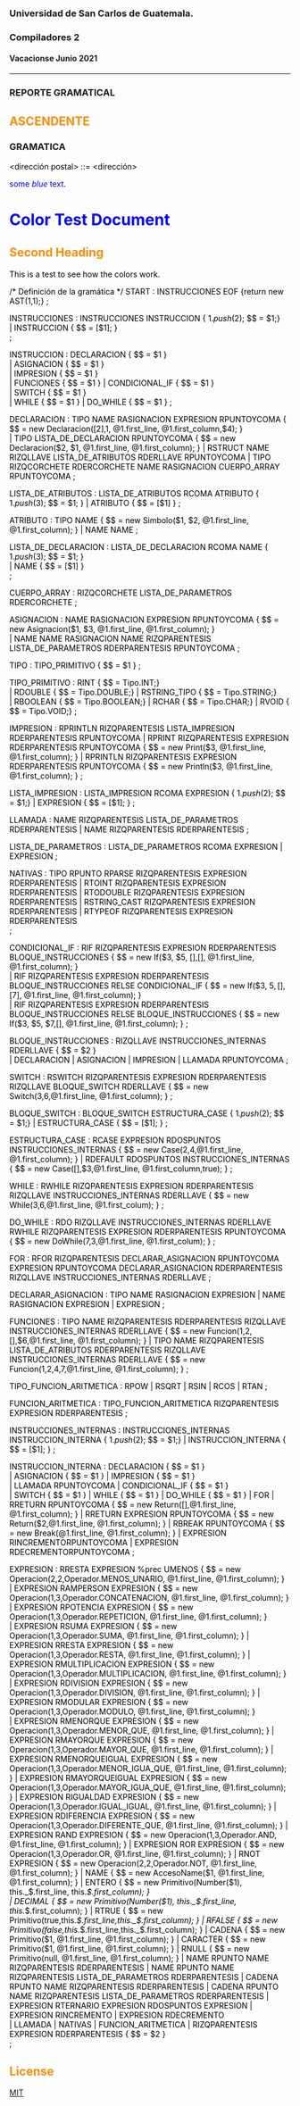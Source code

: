 ### Universidad de San Carlos de Guatemala.
### Compiladores 2
#### Vacacionse Junio 2021
___

### REPORTE GRAMATICAL

## ASCENDENTE

### GRAMATICA

<dirección postal> ::= <nombre> <dirección> <apartado postal>

<span style="color:blue">some *blue* text</span>.

<style>
H1{color:Blue !important;}
H2{color:DarkOrange !important;}
p{color:Black !important;}
</style>

# Color Test Document

## Second Heading

This is a test to see how the colors work.


/* Definición de la gramática */
START : INSTRUCCIONES EOF    {return new AST($1,$1);} 
;

INSTRUCCIONES : INSTRUCCIONES INSTRUCCION         { $1.push($2); $$ = $1;}  
              | INSTRUCCION                       { $$ = [$1]; }   
;

INSTRUCCION   : DECLARACION          { $$ = $1 }                 
              | ASIGNACION           { $$ = $1 }          
              | IMPRESION            { $$ = $1 }             
              | FUNCIONES            { $$ = $1 }
              | CONDICIONAL_IF       { $$ = $1 }    
              | SWITCH               { $$ = $1 }   
              | WHILE                { $$ = $1 } 
              | DO_WHILE             { $$ = $1 } 
;

DECLARACION : TIPO NAME RASIGNACION EXPRESION RPUNTOYCOMA                             { $$ = new Declaracion([$2],$1, @1.first_line, @1.first_column,$4); }    
            | TIPO LISTA_DE_DECLARACION RPUNTOYCOMA                                   { $$ = new Declaracion($2, $1, @1.first_line, @1.first_column); }
            | RSTRUCT NAME RIZQLLAVE LISTA_DE_ATRIBUTOS RDERLLAVE RPUNTOYCOMA
            | TIPO RIZQCORCHETE RDERCORCHETE NAME RASIGNACION CUERPO_ARRAY RPUNTOYCOMA
;

LISTA_DE_ATRIBUTOS  : LISTA_DE_ATRIBUTOS RCOMA ATRIBUTO     { $1.push($3); $$ = $1; }
                    | ATRIBUTO                              { $$ = [$1] }
;

ATRIBUTO : TIPO NAME    { $$ = new Simbolo($1, $2, @1.first_line, @1.first_column); } 
         | NAME NAME
;

LISTA_DE_DECLARACION  : LISTA_DE_DECLARACION RCOMA NAME      { $1.push($3); $$ = $1; }   
                      | NAME                                 { $$ = [$1] }   
;

CUERPO_ARRAY  : RIZQCORCHETE LISTA_DE_PARAMETROS RDERCORCHETE 
;

ASIGNACION : NAME RASIGNACION EXPRESION RPUNTOYCOMA                                                         { $$ = new Asignacion($1, $3, @1.first_line, @1.first_column); }                  
           | NAME NAME RASIGNACION NAME RIZQPARENTESIS LISTA_DE_PARAMETROS RDERPARENTESIS RPUNTOYCOMA
;

TIPO  : TIPO_PRIMITIVO  { $$ = $1 }
;

TIPO_PRIMITIVO :    RINT            { $$ =  Tipo.INT;}         
               |    RDOUBLE         { $$ =  Tipo.DOUBLE;} 
               |    RSTRING_TIPO    { $$ =  Tipo.STRING;}    
               |    RBOOLEAN        { $$ =  Tipo.BOOLEAN;} 
               |    RCHAR           { $$ =  Tipo.CHAR;} 
               |    RVOID           { $$ =  Tipo.VOID;} 
;

IMPRESION       : RPRINTLN RIZQPARENTESIS LISTA_IMPRESION RDERPARENTESIS RPUNTOYCOMA
                | RPRINT RIZQPARENTESIS EXPRESION RDERPARENTESIS RPUNTOYCOMA            { $$ = new Print($3, @1.first_line, @1.first_column); }
                | RPRINTLN RIZQPARENTESIS EXPRESION RDERPARENTESIS RPUNTOYCOMA            { $$ = new Println($3, @1.first_line, @1.first_column); }
;

LISTA_IMPRESION : LISTA_IMPRESION RCOMA EXPRESION                  { $1.push($2); $$ = $1;}
                | EXPRESION                                        { $$ = [$1]; }
;

LLAMADA         : NAME RIZQPARENTESIS LISTA_DE_PARAMETROS RDERPARENTESIS
                | NAME RIZQPARENTESIS RDERPARENTESIS 
;

LISTA_DE_PARAMETROS : LISTA_DE_PARAMETROS RCOMA EXPRESION
                    | EXPRESION
; 

NATIVAS          : TIPO RPUNTO RPARSE RIZQPARENTESIS EXPRESION RDERPARENTESIS
                 | RTOINT RIZQPARENTESIS EXPRESION RDERPARENTESIS
                 | RTODOUBLE RIZQPARENTESIS EXPRESION RDERPARENTESIS
                 | RSTRING_CAST RIZQPARENTESIS EXPRESION RDERPARENTESIS
                 | RTYPEOF RIZQPARENTESIS EXPRESION RDERPARENTESIS                 
;

CONDICIONAL_IF  : RIF RIZQPARENTESIS EXPRESION RDERPARENTESIS BLOQUE_INSTRUCCIONES                             { $$ = new If($3, $5, [],[], @1.first_line, @1.first_column); }                                   
                | RIF RIZQPARENTESIS EXPRESION RDERPARENTESIS BLOQUE_INSTRUCCIONES RELSE CONDICIONAL_IF        { $$ = new If($3, $5, [],[$7], @1.first_line, @1.first_column); }         
                | RIF RIZQPARENTESIS EXPRESION RDERPARENTESIS BLOQUE_INSTRUCCIONES RELSE BLOQUE_INSTRUCCIONES  { $$ = new If($3, $5, $7,[], @1.first_line, @1.first_column); }
;

BLOQUE_INSTRUCCIONES    : RIZQLLAVE INSTRUCCIONES_INTERNAS RDERLLAVE                                            { $$ = $2 }                         
                        | DECLARACION
                        | ASIGNACION
                        | IMPRESION
                        | LLAMADA RPUNTOYCOMA
; 

SWITCH  : RSWITCH RIZQPARENTESIS EXPRESION RDERPARENTESIS RIZQLLAVE BLOQUE_SWITCH RDERLLAVE      { $$ = new Switch($3,$6,@1.first_line, @1.first_column); }
;

BLOQUE_SWITCH   : BLOQUE_SWITCH ESTRUCTURA_CASE    { $1.push($2); $$ = $1;}
                | ESTRUCTURA_CASE                  { $$ = [$1]; }
;

ESTRUCTURA_CASE : RCASE EXPRESION RDOSPUNTOS INSTRUCCIONES_INTERNAS         { $$ = new Case($2,$4,@1.first_line, @1.first_column); }
                | RDEFAULT RDOSPUNTOS INSTRUCCIONES_INTERNAS      { $$ = new Case([],$3,@1.first_line, @1.first_column,true); }
;

WHILE  : RWHILE RIZQPARENTESIS EXPRESION RDERPARENTESIS RIZQLLAVE INSTRUCCIONES_INTERNAS RDERLLAVE    { $$ = new While($3,$6,@1.first_line, @1.first_colum); }
;

DO_WHILE  : RDO RIZQLLAVE INSTRUCCIONES_INTERNAS RDERLLAVE RWHILE RIZQPARENTESIS EXPRESION RDERPARENTESIS RPUNTOYCOMA  { $$ = new DoWhile($7,$3,@1.first_line, @1.first_colum); }
;

FOR : RFOR RIZQPARENTESIS DECLARAR_ASIGNACION RPUNTOYCOMA EXPRESION RPUNTOYCOMA  DECLARAR_ASIGNACION RDERPARENTESIS RIZQLLAVE INSTRUCCIONES_INTERNAS RDERLLAVE 
;

DECLARAR_ASIGNACION : TIPO NAME RASIGNACION EXPRESION
                    | NAME RASIGNACION EXPRESION
                    | EXPRESION
;

FUNCIONES : TIPO NAME RIZQPARENTESIS RDERPARENTESIS RIZQLLAVE INSTRUCCIONES_INTERNAS RDERLLAVE                         { $$ = new Funcion($1,$2,[],$6,@1.first_line, @1.first_column); }
                | TIPO NAME RIZQPARENTESIS LISTA_DE_ATRIBUTOS RDERPARENTESIS RIZQLLAVE INSTRUCCIONES_INTERNAS RDERLLAVE  { $$ = new Funcion($1,$2,$4,$7,@1.first_line, @1.first_column); }
;

TIPO_FUNCION_ARITMETICA : RPOW
                      | RSQRT
                      | RSIN
                      | RCOS
                      | RTAN
;

FUNCION_ARITMETICA  : TIPO_FUNCION_ARITMETICA RIZQPARENTESIS EXPRESION RDERPARENTESIS
;

INSTRUCCIONES_INTERNAS : INSTRUCCIONES_INTERNAS INSTRUCCION_INTERNA        { $1.push($2); $$ = $1;} 
                     | INSTRUCCION_INTERNA                                 { $$ = [$1]; }
;

INSTRUCCION_INTERNA     : DECLARACION                       { $$ = $1 }     
                        | ASIGNACION                        { $$ = $1 }
                        | IMPRESION                         { $$ = $1 }           
                        | LLAMADA RPUNTOYCOMA
                        | CONDICIONAL_IF                    { $$ = $1 }                  
                        | SWITCH                            { $$ = $1 }
                        | WHILE                             { $$ = $1 }
                        | DO_WHILE                          { $$ = $1 }
                        | FOR
                        | RRETURN RPUNTOYCOMA               { $$ = new Return([],@1.first_line, @1.first_column); }
                        | RRETURN EXPRESION RPUNTOYCOMA     { $$ = new Return($2,@1.first_line, @1.first_column); }
                        | RBREAK RPUNTOYCOMA                { $$ = new Break(@1.first_line, @1.first_column); }
                        | EXPRESION RINCREMENTORPUNTOYCOMA
                        | EXPRESION RDECREMENTORPUNTOYCOMA
;

EXPRESION : RRESTA EXPRESION %prec UMENOS	                  { $$ = new Operacion($2,$2,Operador.MENOS_UNARIO, @1.first_line, @1.first_column); }    
          | EXPRESION RAMPERSON EXPRESION		                { $$ = new Operacion($1,$3,Operador.CONCATENACION, @1.first_line, @1.first_column); }
          | EXPRESION RPOTENCIA EXPRESION	                  { $$ = new Operacion($1,$3,Operador.REPETICION, @1.first_line, @1.first_column); }	
          | EXPRESION RSUMA EXPRESION                       { $$ = new Operacion($1,$3,Operador.SUMA, @1.first_line, @1.first_column); }
          | EXPRESION RRESTA EXPRESION		                  { $$ = new Operacion($1,$3,Operador.RESTA, @1.first_line, @1.first_column); }	
          | EXPRESION RMULTIPLICACION EXPRESION		          { $$ = new Operacion($1,$3,Operador.MULTIPLICACION, @1.first_line, @1.first_column); }
          | EXPRESION RDIVISION EXPRESION	                  { $$ = new Operacion($1,$3,Operador.DIVISION, @1.first_line, @1.first_column); } 
          | EXPRESION RMODULAR EXPRESION	                  { $$ = new Operacion($1,$3,Operador.MODULO, @1.first_line, @1.first_column); }   
          | EXPRESION RMENORQUE EXPRESION		                        { $$ = new Operacion($1,$3,Operador.MENOR_QUE, @1.first_line, @1.first_column); }
          | EXPRESION RMAYORQUE EXPRESION		                        { $$ = new Operacion($1,$3,Operador.MAYOR_QUE, @1.first_line, @1.first_column); }
          | EXPRESION RMENORQUEIGUAL EXPRESION	                    { $$ = new Operacion($1,$3,Operador.MENOR_IGUA_QUE, @1.first_line, @1.first_column); }
          | EXPRESION RMAYORQUEIGUAL EXPRESION	                    { $$ = new Operacion($1,$3,Operador.MAYOR_IGUA_QUE, @1.first_line, @1.first_column); }
          | EXPRESION RIGUALDAD EXPRESION	                          { $$ = new Operacion($1,$3,Operador.IGUAL_IGUAL, @1.first_line, @1.first_column); }
          | EXPRESION RDIFERENCIA EXPRESION                         { $$ = new Operacion($1,$3,Operador.DIFERENTE_QUE, @1.first_line, @1.first_column); }
          | EXPRESION RAND EXPRESION                        { $$ = new Operacion($1,$3,Operador.AND, @1.first_line, @1.first_column); }
          | EXPRESION ROR EXPRESION                         { $$ = new Operacion($1,$3,Operador.OR, @1.first_line, @1.first_column); }
          | RNOT EXPRESION	   	                                    { $$ = new Operacion($2,$2,Operador.NOT, @1.first_line, @1.first_column); }
          | NAME                                                                          { $$ = new AccesoName($1, @1.first_line, @1.first_column); }
          | ENTERO		                                                                    { $$ = new Primitivo(Number($1), this._$.first_line, this._$.first_column); }		
          | DECIMAL				                                                                { $$ = new Primitivo(Number($1), this._$.first_line, this._$.first_column); }
          | RTRUE				                                                                  { $$ = new Primitivo(true,this._$.first_line,this._$.first_column); }
          | RFALSE	     	                                                                { $$ = new Primitivo(false,this._$.first_line,this._$.first_column); }
          | CADENA	                                                                      { $$ = new Primitivo($1, @1.first_line, @1.first_column); }
          | CARACTER                                                                      { $$ = new Primitivo($1, @1.first_line, @1.first_column); }
          | RNULL                                                                         { $$ = new Primitivo(null, @1.first_line, @1.first_column); }
          | NAME RPUNTO NAME RIZQPARENTESIS RDERPARENTESIS
          | NAME RPUNTO NAME RIZQPARENTESIS LISTA_DE_PARAMETROS RDERPARENTESIS
          | CADENA RPUNTO NAME RIZQPARENTESIS RDERPARENTESIS
          | CADENA RPUNTO NAME RIZQPARENTESIS LISTA_DE_PARAMETROS RDERPARENTESIS
          | EXPRESION RTERNARIO EXPRESION RDOSPUNTOS EXPRESION
          | EXPRESION RINCREMENTO
          | EXPRESION RDECREMENTO       
          | LLAMADA 
          | NATIVAS
          | FUNCION_ARITMETICA
          | RIZQPARENTESIS EXPRESION RDERPARENTESIS	       { $$ = $2 }  	    
          ;
## License
[MIT](https://choosealicense.com/licenses/mit/)
